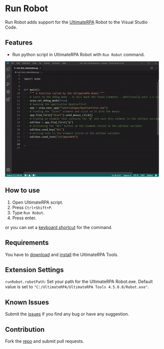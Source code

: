 # Run Robot

Run Robot adds support for the [UltimateRPA](https://www.ultimaterpa.com) Robot to the Visual Studio Code.

## Features

- Run python script in UltimateRPA Robot with `Run Robot` command.

![Run Robot Features](images/run_robot.gif)

## How to use

1. Open UltimateRPA script.
2. Press `Ctrl+Shift+P`.
3. Type `Run Robot`.
4. Press enter.

or you can set a [keyboard shortcut](https://code.visualstudio.com/docs/getstarted/keybindings) for the command.

## Requirements

You have to [download](https://client.ultimaterpa.com/sign/in?backlink=vnjtn) and 
[install](https://www.ultimaterpa.com/documentation/_install.html) the UltimateRPA Tools.

## Extension Settings

 `runRobot.robotPath`: Set your path for the UltimateRPA Robot.exe. Default value is set to `"C:/UltimateRPA/UltimateRPA Tools 4.5.0.0/Robot.exe"`.

## Known Issues

Submit the [issues](https://github.com/Slavaqq/runrobot/issues) if you find any bug or have any suggestion.

## Contribution

Fork the [repo](https://github.com/Slavaqq/runrobot) and submit pull requests.
